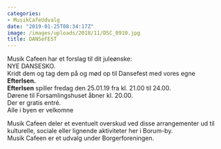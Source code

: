 ```yaml
---
categories:
- MusikCafeUdvalg
date: "2019-01-25T08:34:17Z"
image: /images/uploads/2018/11/DSC_0910.jpg
title: DANSeFEST
---
```


Musik Cafeen har et forslag til dit juleønske:   
NYE DANSESKO.   
Kridt dem og tag dem på og mød op til Dansefest med vores egne **EfterIsen.**  
**EfterIsen** spiller fredag den 25.01.19 fra kl. 21.00 til 24.00.   
Dørene til Forsamlingshuset åbner kl. 20.00.   
Der er gratis entré.   
Alle i byen er velkomne

Musik Cafeen deler et eventuelt overskud ved disse arrangementer ud til kulturelle, sociale eller lignende aktiviteter her i Borum-by.  
Musik Cafeen er et udvalg under Borgerforeningen.